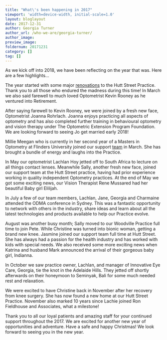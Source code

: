```yaml
---
title: "What\'s been happening in 2017"
viewport: 'width=device-width, initial-scale=1.0'
layout: bloglayout
date: 2017-12-31
author: Georgia Turner
author_url: /who-we-are/georgia-turner/
author_image: 
preview_image: 
foldernum: 20171231
category: []
tag: []
---
```


As we kick off into 2018, we have been reflecting on the year that was. Here are a few highlights...

The year started with some major [renovations](/blog/see-our-new-office-fit-out) to the Hutt Street Practice. Thank you to all those who endured the madness during this time! In March we also said farewell to much loved Optometrist Kevin Rooney as he ventured into Retirement.

After saying farewell to Kevin Rooney, we were joined by a fresh new face, Optometrist Joanna Rohrlach. Joanna enjoys practicing all aspects of optometry and has also completed further training in behavioural optometry and vision therapy under The Optometric Extension Program Foundation. We are looking forward to seeing Jo get married early 2018!

Millie Meegan who is currently in her second year of a Masters in Optometry at Flinders University joined our support [team](/who-we-are) in March. She has brought a bundle of energy and laughs into the Practice.

In May our optometrist Lachlan Hoy jetted off to South Africa to lecture on all things contact lenses. Meanwhile Sally, another fresh new face, joined our support team at the Hutt Street practice, having had prior experience working in quality independent Optometry practices. At the end of May we got some exciting news, our Vision Therapist Rene Mussared had her beautiful Baby girl Elilijah.

In July a few of our team members, Lachlan, Jane, Georgia and Charmaine attended the ODMA conference in Sydney. This was a fantastic opportunity to network with others in the industry, share ideas and learn about all the latest technologies and products available to help our Practice evolve.

August was another busy month; Sally moved to our Woodville Practice full time to join Pete. While Christine was turned into bionic woman, getting a brand new knee. Jasmine joined our support team full time at Hutt Street. She has always had a passion for the health industry and has worked with kids with special needs. We also received some more exciting news when Katrina and husband Mark announced the arrival of their gorgeous baby girl, Indianna.

In October we saw practice owner, Lachlan, and manager of Innovative Eye Care, Georgia, tie the knot in the Adelaide Hills. They jetted off shortly afterwards on their honeymoon to Seminyak, Bali for some much needed rest and relaxation.

We were excited to have Christine back in November after her recovery from knee surgery. She has now found a new home at our Hutt Street Practice. November also marked 10 years since Lachie joined Ron Fieldhouse and Associates, what a milestone!

Thank you to all our loyal patients and amazing staff for your continued support throughout the 2017. We are excited for another new year of opportunities and adventure. Have a safe and happy Christmas! We look forward to seeing you in the new year.
